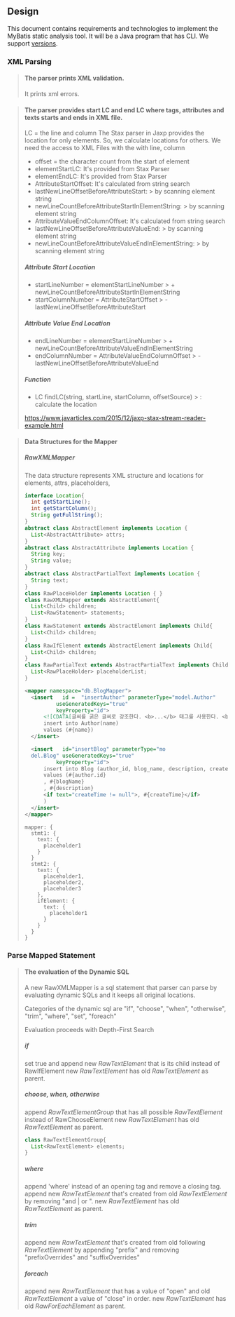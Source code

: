 ## Design

This document contains requirements and technologies
to implement the MyBatis static analysis tool.
It will be a Java program that has CLI.
We support [versions](Spec.md).

### XML Parsing

> #### The parser prints XML validation.
>
> It prints xml errors.

> #### The parser provides start LC and end LC where tags, attributes and texts starts and ends in XML file.
> LC = the line and column
> The Stax parser in Jaxp provides the location for only elements.
> So, we calculate locations for others. We need the access to XML Files with the with line, column
>
> - offset = the character count from the start of element
> - elementStartLC: It's provided from Stax Parser
> - elementEndLC: It's provided from Stax Parser
> - AttributeStartOffset: It's calculated from string search
> - lastNewLineOffsetBeforeAttributeStart:
    > by scanning element string
> - newLineCountBeforeAttributeStartInElementString:
    > by scanning element string
> - AttributeValueEndColumnOffset: It's calculated from string search
> - lastNewLineOffsetBeforeAttributeValueEnd:
    > by scanning element string
> - newLineCountBeforeAttributeValueEndInElementString:
    > by scanning element string
>
> ##### Attribute Start Location
>
>
> - startLineNumber = elementStartLineNumber
    > \+ newLineCountBeforeAttributeStartInElementString
> - startColumnNumber = AttributeStartOffset
    > \- lastNewLineOffsetBeforeAttributeStart
>
> ##### Attribute Value End Location
>
> - endLineNumber = elementStartLineNumber
    > \+ newLineCountBeforeAttributeValueEndInElementString
> - endColumnNumber = AttributeValueEndColumnOffset
    > \- lastNewLineOffsetBeforeAttributeValueEnd
>
> ##### Function
>
> - LC findLC(string, startLine, startColumn, offsetSource)
    > : calculate the location
>
>https://www.javarticles.com/2015/12/jaxp-stax-stream-reader-example.html

> #### Data Structures for the Mapper
>
> ##### RawXMLMapper
> The data structure represents XML structure and locations
> for elements, attrs, placeholders,
>
>
> ```java
> interface Location{
>   int getStartLine();
>   int getStartColumn();
>   String getFullString();
> }
> abstract class AbstractElement implements Location {
>   List<AbstractAttribute> attrs;
> } 
> abstract class AbstractAttribute implements Location { 
>   String key;
>   String value;
> } 
> abstract class AbstractPartialText implements Location {
>   String text;
> } 
> class RawPlaceHolder implements Location { } 
> class RawXMLMapper extends AbstractElement{
>   List<Child> children;
>   List<RawStatement> statements;
> }
> class RawStatement extends AbstractElement implements Child{
>   List<Child> children;
> }
> class RawIfElement extends AbstractElement implements Child{
>   List<Child> children;
> }
> class RawPartialText extends AbstractPartialText implements Child{
>   List<RawPlaceHolder> placeholderList;
> }
> ```
>
> ```xml
> <mapper namespace="db.BlogMapper">
>   <insert   id =  "insertAuthor" parameterType="model.Author"
>           useGeneratedKeys="true"
>           keyProperty="id">
>       <![CDATA[글씨를 굵은 글씨로 강조한다. <b>...</b> 태그를 사용한다. <b> 대신 <strong>을 사용해도 된다.]]>
>       insert into Author(name)
>       values (#{name})
>   </insert>
>
>   <insert   id="insertBlog" parameterType="mo
>   del.Blog" useGeneratedKeys="true"
>           keyProperty="id">
>       insert into Blog (author_id, blog_name, description, create_time)
>       values (#{author.id}
>       , #{blogName}
>       , #{description}
>       <if text="createTime != null">, #{createTime}</if>
>       )
>   </insert>
> </mapper>
> ```
> ```
> mapper: {
>   stmt1: {
>     text: {
>       placeholder1
>     }
>   }
>   stmt2: {
>     text: {
>       placeholder1,
>       placeholder2,
>       placeholder3
>     },
>     ifElement: {
>       text: {
>         placeholder1
>       }
>     }
>   }
> }
> ```

### Parse Mapped Statement

> #### The evaluation of the Dynamic SQL 
>
>
> A new RawXMLMapper is a sql statement that parser can parse
> by evaluating dynamic SQLs
> and it keeps all original locations.
> 
>
> Categories of the dynamic sql are
> "if", "choose", "when", "otherwise", "trim", "where", "set", "foreach"
>
> Evaluation proceeds with Depth-First Search
> 
> ##### if
> set true and append new _RawTextElement_ that is its child instead of RawIfElement 
> new _RawTextElement_ has old _RawTextElement_ as parent.
> 
> ##### choose, when, otherwise
> append _RawTextElementGroup_ that has all possible _RawTextElement_ instead of RawChooseElement 
> new _RawTextElement_ has old _RawTextElement_ as parent.
> 
> ```java
> class RawTextElementGroup{
>   List<RawTextElement> elements;
> }
>```
> ##### where
> append 'where' instead of an opening tag and remove a closing tag.
> append new _RawTextElement_ that's created from old _RawTextElement_ 
> by removing "and | or ".
> new _RawTextElement_ has old _RawTextElement_ as parent.
> 
> ##### trim 
>
> append new _RawTextElement_ that's created from old following _RawTextElement_
> by appending "prefix" and removing "prefixOverrides" and "suffixOverrides"
> 
> ##### foreach
>
> append new _RawTextElement_ that has a value of "open"
> and old _RawTextElement_ a value of "close" in order.
> new _RawTextElement_ has old _RawForEachElement_ as parent.
> 

